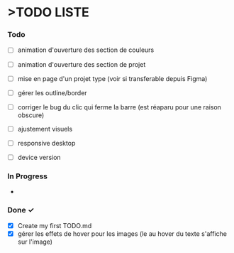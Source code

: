 # >TODO LISTE


### Todo

- [ ] animation d'ouverture des section de couleurs
- [ ] animation d'ouverture des section de projet  
- [ ] mise en page d'un projet type (voir si transferable depuis Figma) 
- [ ] gérer les outline/border
- [ ] corriger le bug du clic qui ferme la barre (est réaparu pour une raison obscure)
- [ ] ajustement visuels
- [ ] responsive desktop  
- [ ] device version    
   

### In Progress

- 

### Done ✓

- [x] Create my first TODO.md
- [x] gérer les effets de hover pour les images (le au hover du texte s'affiche sur l'image)    